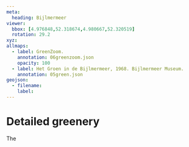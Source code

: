 ```yaml
---
meta:
  heading: Bijlmermeer
viewer:
  bbox: [4.976848,52.318674,4.980667,52.320519]
  rotation: 29.2
xyz:
allmaps:
  - label: GreenZoom.
    annotation: 06greenzoom.json
    opacity: 100
  - label: Het Groen in de Bijlmermeer, 1968. Bijlmermeer Museum.
    annotation: 05green.json
geojson:
  - filename:
    label: 
---
```

# Detailed greenery
The  
